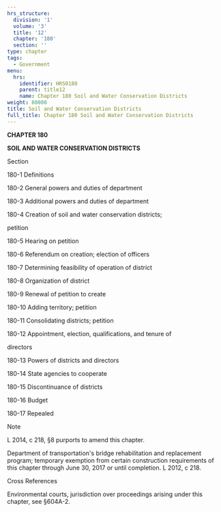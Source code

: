 ```yaml
---
hrs_structure:
  division: '1'
  volume: '3'
  title: '12'
  chapter: '180'
  section: ''
type: chapter
tags:
  - Government
menu:
  hrs:
    identifier: HRS0180
    parent: title12
    name: Chapter 180 Soil and Water Conservation Districts
weight: 80000
title: Soil and Water Conservation Districts
full_title: Chapter 180 Soil and Water Conservation Districts
---
```

**CHAPTER 180**

**SOIL AND WATER CONSERVATION DISTRICTS**

Section

180-1 Definitions

180-2 General powers and duties of department

180-3 Additional powers and duties of department

180-4 Creation of soil and water conservation districts;

petition

180-5 Hearing on petition

180-6 Referendum on creation; election of officers

180-7 Determining feasibility of operation of district

180-8 Organization of district

180-9 Renewal of petition to create

180-10 Adding territory; petition

180-11 Consolidating districts; petition

180-12 Appointment, election, qualifications, and tenure of

directors

180-13 Powers of districts and directors

180-14 State agencies to cooperate

180-15 Discontinuance of districts

180-16 Budget

180-17 Repealed

Note

L 2014, c 218, §8 purports to amend this chapter.

Department of transportation's bridge rehabilitation and replacement program; temporary exemption from certain construction requirements of this chapter through June 30, 2017 or until completion. L 2012, c 218.

Cross References

Environmental courts, jurisdiction over proceedings arising under this chapter, see §604A-2.